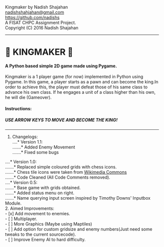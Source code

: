 Kingmaker by Nadish Shajahan  
nadishshahjahan@gmail.com  
https://github.com/nadishs  
A FISAT CHPC Assignment Project.  
Copyright (C) 2016 Nadish Shajahan  
_____
#  :crown: KINGMAKER :crown:
#### A Python based simple 2D game made using Pygame.
Kingmaker is a 1 player game (for now) implemented in Python using Pygame. In this game, a player starts as a pawn and can become the king.In order to achieve this, the player must defeat those of his same class to advance his own class. If he engages a unit of a class higher than his own, he will die (Gameover).  

#### Instructions:  
##### USE ARROW KEYS TO MOVE AND BECOME THE KING!
_____

1. Changelogs:   
....* Version 1.1:  
.......* Added Enemy Movement  
.......* Fixed some bugs  
 
....* Version 1.0:  
.......* Replaced simple coloured grids with chess icons.  
.......* Chess tile icons were taken from [Wikimedia Commons]( http://commons.wikimedia.org/wiki/File:Chess_tile_pd.png )  
.......* Code Cleaned (All Code Comments removed).  
....* Version 0.5:  
.......* Base game with grids obtained.  
.......* Added status menu on right.  
.......* Name querying input screen inspired by Timothy Downs' Inputbox Module.  
2. Aimed Improvements:   
	- [x] Add movement to enemies.  
	- [ ] Multiplayer.  
	- [ ] More Graphics (Maybe using Maptiles)  
	- [ ] Add option for custom gridsize and enemy numbers(Just need some tweaks to the current sourcecode).  
	- [ ] Improve Enemy AI to hard difficulty.
